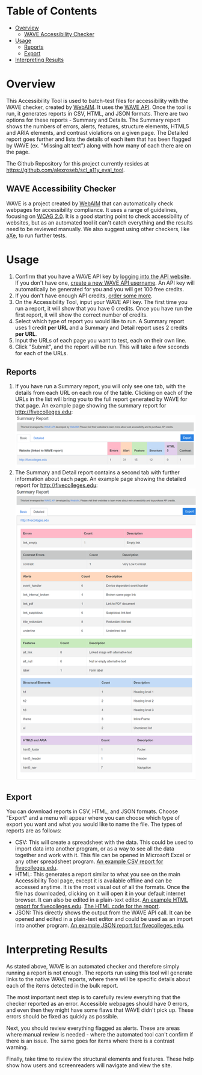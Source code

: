 # Table of Contents

* [Overview](#overview)
	* [WAVE Accessibility Checker](#wave-accessibility-checker)
* [Usage](#usage)
	* [Reports](#reports)
	* [Export](#export)
* [Interpreting Results](#interpreting-results)


# Overview
This Accessibility Tool is used to batch-test files for accessibility with the WAVE checker, created by [WebAIM](http://webaim.org). It uses the [WAVE API](https://wave.webaim.org/api/). Once the tool is run, it generates reports in CSV, HTML, and JSON formats. There are two options for these reports - Summary and Details. The Summary report shows the numbers of errors, alerts, features, structure elements, HTML5 and ARIA elements, and contrast violations on a given page. The Detailed report goes further and lists the details of each item that has been flagged by WAVE (ex. "Missing alt text") along with how many of each there are on the page.

The Github Repository for this project currently resides at https://github.com/alexroseb/scl_a11y_eval_tool.

## WAVE Accessibility Checker

WAVE is a project created by [WebAIM](http://webaim.org) that can automatically check webpages for accessibility compliance. It uses a range of guidelines, focusing on [WCAG 2.0](https://www.w3.org/TR/WCAG20/). It is a good starting point to check accessibility of websites, but as an automated tool it can't catch everything and the results need to be reviewed manually. We also suggest using other checkers, like [aXe](https://www.deque.com/axe/), to run further tests.

# Usage

1. Confirm that you have a WAVE API key by [logging into the API website](https://wave.webaim.org/api/login). If you don't have one, [create a new WAVE API username](https://wave.webaim.org/api/register). An API key will automatically be generated for you and you will get 100 free credits.
2. If you don't have enough API credits, [order some more](https://wave.webaim.org/api/order).
3. On the Accessibility Tool, input your WAVE API key. The first time you run a report, it will show that you have 0 credits. Once you have run the first report, it will show the correct number of credits.
4. Select which type of report you would like to run. A Summary report uses 1 credit **per URL** and a Summary and Detail report uses 2 credits **per URL**.
5. Input the URLs of each page you want to test, each on their own line.
6. Click "Submit", and the report will be run. This will take a few seconds for each of the URLs.

## Reports
1. If you have run a Summary report, you will only see one tab, with the details from each URL on each row of the table. Clicking on each of the URLs in the list will bring you to the full report generated by WAVE for that page. An example page showing the summary report for http://fivecolleges.edu: ![](examples/FiveCollegesExampleSummary.png)
2. The Summary and Detail report contains a second tab with further information about each page. An example page showing the detailed report for http://fivecolleges.edu: ![](examples/FiveCollegesExampleDetailed.png)

## Export
You can download reports in CSV, HTML, and JSON formats. Choose "Export" and a menu will appear where you can choose which type of export you want and what you would like to name the file. The types of reports are as follows:

* CSV: This will create a spreadsheet with the data. This could be used to import data into another program, or as a way to see all the data together and work with it. This file can be opened in Microsoft Excel or any other spreadsheet program. [An example CSV report for fivecolleges.edu](examples/FiveCollegesExample.csv).
* HTML: This generates a report similar to what you see on the main Accessibility Tool page, except it is available offline and can be accessed anytime. It is the most visual out of all the formats. Once the file has downloaded, clicking on it will open it in your default internet browser. It can also be edited in a plain-text editor. [An example HTML report for fivecolleges.edu](http://htmlpreview.github.io/?https://github.com/alexroseb/scl_a11y_eval_tool/blob/master/examples/FiveCollegesExample.html). [The HTML code for the report](examples/FiveCollegesExample.html).
* JSON: This directly shows the output from the WAVE API call. It can be opened and edited in a plain-text editor and could be used as an import into another program. [An example JSON report for fivecolleges.edu](examples/FiveCollegesExample.json).

# Interpreting Results

As stated above, WAVE is an automated checker and therefore simply running a report is not enough. The reports run using this tool will generate links to the native WAVE reports, where there will be specific details about each of the items detected in the bulk report. 

The most important next step is to carefully review everything that the checker reported as an error. Accessible webpages should have 0 errors, and even then they might have some flaws that WAVE didn't pick up. These errors should be fixed as quickly as possible.

Next, you should review everything flagged as alerts. These are areas where manual review is needed - where the automated tool can't confirm if there is an issue. The same goes for items where there is a contrast warning.

Finally, take time to review the structural elements and features. These help show how users and screenreaders will navigate and view the site.
